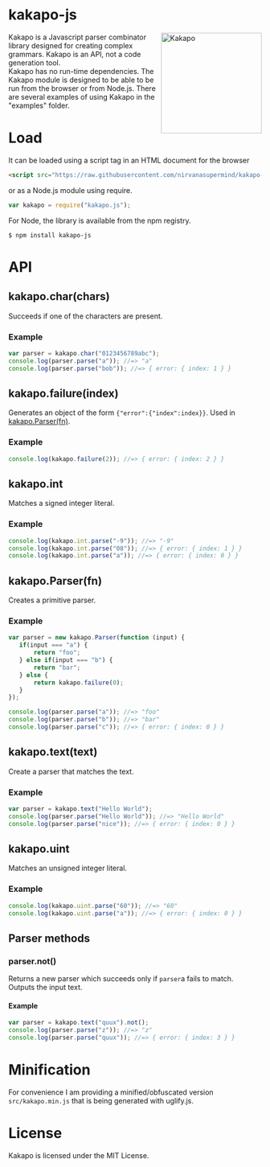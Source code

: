 # kakapo-js
<a href="https://github.com/jneen/parsimmon"><img align="right" src="https://images.immediate.co.uk/production/volatile/sites/4/2019/07/GettyImages-128069181-c-a9ad915.jpg" alt="Kakapo" width="200" height="200"></a>
Kakapo is a Javascript parser combinator library designed for creating complex grammars. Kakapo is an API, not a code generation tool.
<br>
Kakapo has no run-time dependencies. The Kakapo module is designed to be able to be run from the browser or from Node.js. There are several examples of using Kakapo in the "examples" folder.
# Load
It can be loaded using a script tag in an HTML document for the browser
```html
<script src="https://raw.githubusercontent.com/nirvanasupermind/kakapo-js/main/src/kakapo.min.js"></script>
```
or as a Node.js module using require.
```js
var kakapo = require("kakapo.js");
```
For Node, the library is available from the npm registry.
```
$ npm install kakapo-js
```
# API
## kakapo.char(chars)
Succeeds if one of the characters are present.
### Example
```js
var parser = kakapo.char("0123456789abc");
console.log(parser.parse("a")); //=> "a"
console.log(parser.parse("bob")); //=> { error: { index: 1 } }
```
## kakapo.failure(index)
Generates an object of the form `{"error":{"index":index}}`. Used in [kakapo.Parser(fn)](#kakapoparserfn).
### Example
```js
console.log(kakapo.failure(2)); //=> { error: { index: 2 } }
```
## kakapo.int
Matches a signed integer literal.
### Example
```js
console.log(kakapo.int.parse("-9")); //=> "-9"
console.log(kakapo.int.parse("08")); //=> { error: { index: 1 } }
console.log(kakapo.int.parse("a")); //=> { error: { index: 0 } }
```




## kakapo.Parser(fn)
Creates a primitive parser.
### Example
```js
var parser = new kakapo.Parser(function (input) {
   if(input === "a") {
       return "foo";
   } else if(input === "b") {
       return "bar";
   } else {
       return kakapo.failure(0);
   }
});

console.log(parser.parse("a")); //=> "foo"
console.log(parser.parse("b")); //=> "bar"
console.log(parser.parse("c")); //=> { error: { index: 0 } }
```

## kakapo.text(text)
Create a parser that matches the text.
### Example
```js
var parser = kakapo.text("Hello World");
console.log(parser.parse("Hello World")); //=> "Hello World"
console.log(parser.parse("nice")); //=> { error: { index: 0 } }
```

## kakapo.uint
Matches an unsigned integer literal.
### Example
```js
console.log(kakapo.uint.parse("60")); //=> "60"
console.log(kakapo.uint.parse("a")); //=> { error: { index: 0 } }
```


## Parser methods
### parser.not()
Returns a new parser which succeeds only if `parser`a fails to match. Outputs the input text.

#### Example
```js
var parser = kakapo.text("quux").not();
console.log(parser.parse("z")); //=> "z"
console.log(parser.parse("quux")); //=> { error: { index: 3 } }

```
# Minification
For convenience I am providing a minified/obfuscated version `src/kakapo.min.js` that is being generated with uglify.js.

# License
Kakapo is licensed under the MIT License.


